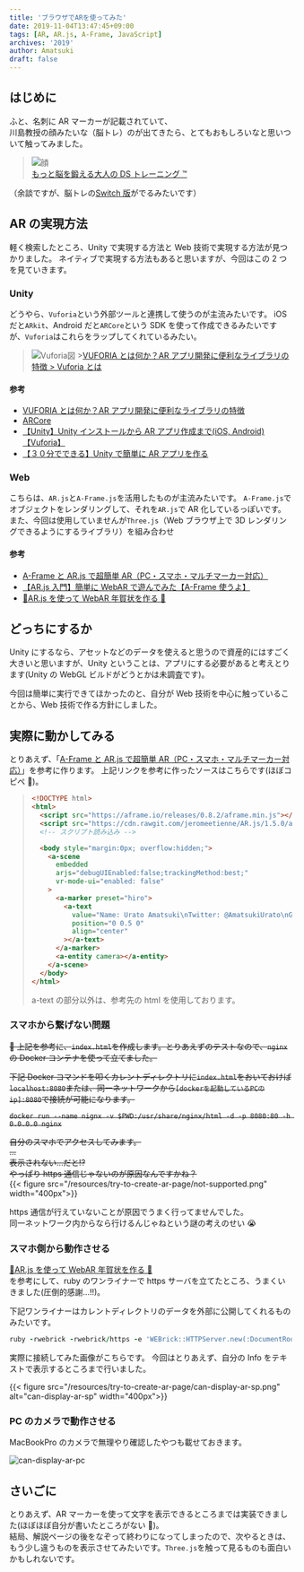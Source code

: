 ```yaml
---
title: 'ブラウザでARを使ってみた'
date: 2019-11-04T13:47:45+09:00
tags: [AR, AR.js, A-Frame, JavaScript]
archives: '2019'
author: Amatsuki
draft: false
---
```


## はじめに

ふと、名刺に AR マーカーが記載されていて、  
川島教授の顔みたいな（脳トレ）のが出てきたら、とてもおもしろいなと思いついて触ってみました。

> ![顔](https://www.nintendo.co.jp/ds/anmj/top/needfla.gif)  
> [もっと脳を鍛える大人の DS トレーニング ™](https://www.nintendo.co.jp/ds/anmj/index.html)

（余談ですが、脳トレの[Switch 版](https://topics.nintendo.co.jp/c/article/aa9b7d00-e021-11e9-b641-063b7ac45a6d.html)がでるみたいです）

## AR の実現方法

軽く検索したところ、Unity で実現する方法と Web 技術で実現する方法が見つかりました。
ネイティブで実現する方法もあると思いますが、今回はこの 2 つを見ていきます。

### Unity

どうやら、`Vuforia`という外部ツールと連携して使うのが主流みたいです。
iOS だと`ARkit`、Android だと`ARCore`という SDK を使って作成できるみたいですが、`Vuforia`はこれらをラップしてくれているみたい。

> ![Vuforia図](https://onetech.jp/blog/wp-content/uploads/2019/10/Vuforia-ar-develop-Engine-1024x586.png) >[VUFORIA とは何か？AR アプリ開発に便利なライブラリの特徴 > Vuforia とは](https://onetech.jp/blog/vuforia-ar-application-development-library-features-6002)

#### 参考

- [VUFORIA とは何か？AR アプリ開発に便利なライブラリの特徴](https://onetech.jp/blog/vuforia-ar-application-development-library-features-6002)
- [ARCore](https://unity3d.com/jp/partners/google/arcore)
- [【Unity】Unity インストールから AR アプリ作成まで(iOS, Android)【Vuforia】](https://qiita.com/rio_matsui/items/32cd036684d7c32f57f9)
- [【３０分でできる】Unity で簡単に AR アプリを作る](http://makers.hatenablog.com/entry/2013/12/27/191636)

### Web

こちらは、`AR.js`と`A-Frame.js`を活用したものが主流みたいです。
`A-Frame.js`でオブジェクトをレンダリングして、それを`AR.js`で AR 化しているっぽいです。  
また、今回は使用していませんが`Three.js`（Web ブラウザ上で 3D レンダリングできるようにするライブラリ）を組み合わせ

#### 参考

- [A-Frame と AR.js で超簡単 AR（PC・スマホ・マルチマーカー対応）](https://qiita.com/mkoku/items/c635566e829c303a7d3f)
- [【AR.js 入門】簡単に WebAR で遊んでみた【A-Frame 使うよ】](https://qiita.com/sakaryu/items/769a2a538baf7e4ee1c7)
- [🐶AR.js を使って WebAR 年賀状を作る 🐶](https://iti.hatenablog.jp/entry/2017/12/04/090023)

## どっちにするか

Unity にするなら、アセットなどのデータを使えると思うので資産的にはすごく大きいと思いますが、Unity ということは、アプリにする必要があると考えとります(Unity の WebGL ビルドがどうとかは未調査です)。

今回は簡単に実行できてほかったのと、自分が Web 技術を中心に触っていることから、Web 技術で作る方針にしました。

## 実際に動かしてみる

とりあえず、「[A-Frame と AR.js で超簡単 AR（PC・スマホ・マルチマーカー対応）](https://qiita.com/mkoku/items/c635566e829c303a7d3f)」を参考に作ります。
上記リンクを参考に作ったソースはこちらです(ほぼコピペ 🤔)。

> ```html
> <!DOCTYPE html>
> <html>
>   <script src="https://aframe.io/releases/0.8.2/aframe.min.js"></script>
>   <script src="https://cdn.rawgit.com/jeromeetienne/AR.js/1.5.0/aframe/build/aframe-ar.js"></script>
>   <!-- スクリプト読み込み -->
>
>   <body style="margin:0px; overflow:hidden;">
>     <a-scene
>       embedded
>       arjs="debugUIEnabled:false;trackingMethod:best;"
>       vr-mode-ui="enabled: false"
>     >
>       <a-marker preset="hiro">
>         <a-text
>           value="Name: Urato Amatsuki\nTwitter: @AmatsukiUrato\nGithub: AmatsukiUrato"
>           position="0 0.5 0"
>           align="center"
>         ></a-text>
>       </a-marker>
>       <a-entity camera></a-entity>
>     </a-scene>
>   </body>
> </html>
> ```
>
> a-text の部分以外は、参考先の html を使用しております。

### スマホから繋げない問題

~~ 上記を参考に、`index.html`を作成します。とりあえずのテストなので、`nginx`の Docker コンテナを使って立てました。~~

~~下記 Docker コマンドを叩くカレントディレクトリに`index.html`をおいておけば`localhost:8080`または、同一ネットワークから`[dockerを起動しているPCのip]:8080`で接続が可能になります。~~

~~`docker run --name nignx -v $PWD:/usr/share/nginx/html -d -p 8080:80 -h 0.0.0.0 nginx`~~

~~自分のスマホでアクセスしてみます。  
...  
表示されない…だと!?  
やっぱり https 通信じゃないのが原因なんですかね？~~  
{{< figure src="/resources/try-to-create-ar-page/not-supported.png" width="400px">}}

https 通信が行えていないことが原因でうまく行ってませんでした。  
同一ネットワーク内からなら行けるんじゃねという謎の考えのせい 😭

### スマホ側から動作させる

[🐶AR.js を使って WebAR 年賀状を作る 🐶](https://iti.hatenablog.jp/entry/2017/12/04/090023)  
を参考にして、ruby のワンライナーで https サーバを立てたところ、うまくいきました(圧倒的感謝…!!)。

下記ワンライナーはカレントディレクトリのデータを外部に公開してくれるものみたいです。

```ruby
ruby -rwebrick -rwebrick/https -e 'WEBrick::HTTPServer.new(:DocumentRoot => "./", :Port => 8000, :SSLEnable => true, :SSLCertName => [["CN", WEBrick::Utils::getservername]] ).start'
```

実際に接続してみた画像がこちらです。
今回はとりあえず、自分の Info をテキストで表示するところまで行いました。

{{< figure src="/resources/try-to-create-ar-page/can-display-ar-sp.png" alt="can-display-ar-sp" width="400px">}}

### PC のカメラで動作させる

MacBookPro のカメラで無理やり確認したやつも載せておきます。

![can-display-ar-pc](/resources/try-to-create-ar-page/can-display-ar-pc.png)

## さいごに

とりあえず、AR マーカーを使って文字を表示できるところまでは実装できました(ほぼほぼ自分が書いたところがない 🙈)。  
結局、解説ページの後をなぞって終わりになってしまったので、次やるときは、もう少し違うものを表示させてみたいです。`Three.js`を触って見るものも面白いかもしれないです。
